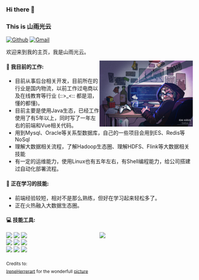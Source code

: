 ### Hi there 👋 
### This is 山雨光云

[![Github](https://img.shields.io/badge/-Github-000?style=flat&logo=Github&logoColor=white)](https://github.com/shanyuguangyun)
[![Gmail](https://img.shields.io/badge/-Gmail-c14438?style=flat&logo=Gmail&logoColor=white)](mailto:jiuhuarfengwen@gmail.com)

欢迎来到我的主页，我是山雨光云。

<img align="right" alt="img" src="https://github.com/FernandoRoldan93/FernandoRoldan93/blob/master/cover_image.jpg" width="50%" height="auto" />


#### 🌱 我目前的工作: 
- 目前从事后台相关开发，目前所在的行业是国内物流，以前工作过电商以及在线教育等行业 (::>_<:: 都是泪，懂的都懂)。 
- 目前主要是使用Java生态，已经工作使用了有5年以上，同时写了一年左右的前端和Vue相关代码。
- 用到Mysql、Oracle等关系型数据库，自己的一些项目会用到ES、Redis等NoSql
- 理解大数据相关流程，了解Hadoop生态圈、理解HDFS、Flink等大数据相关技能
- 有一定的运维能力，使用Linux也有五年左右，有Shell编程能力，给公司搭建过自动化部署流程。

#### :muscle: 正在学习的技能:
- 前端经验较短，相对不是那么熟练，但好在学习起来轻松多了。
- 正在火热融入大数据生态圈。

#### :computer: 技能工具:
<p>
	<img width="50%" align="right" src="https://github-readme-stats.vercel.app/api?username=shanyuguangyun&show_icons=true&hide_border=true" />

<code><img width="10%" src="https://www.vectorlogo.zone/logos/java/java-ar21.svg"></code>
<code><img width="10%" src="https://www.vectorlogo.zone/logos/javascript/javascript-horizontal.svg"></code>
<code><img width="8%" src="https://www.vectorlogo.zone/logos/gnu_bash/gnu_bash-ar21.svg"></code>
<br />
<code><img width="10%" src="https://www.vectorlogo.zone/logos/elastic/elastic-ar21.svg"></code>
<code><img width="10%" src="https://www.vectorlogo.zone/logos/mysql/mysql-ar21.svg"></code>
<code><img width="10%" src="https://www.vectorlogo.zone/logos/mongodb/mongodb-ar21.svg"></code>
<br />
<code><img width="10%" src="https://www.vectorlogo.zone/logos/jetbrains/jetbrains-ar21.svg"></code>
<code><img width="10%" src="https://www.vectorlogo.zone/logos/apache_hadoop/apache_hadoop-ar21.svg"></code>
<code><img width="10%" src="https://www.vectorlogo.zone/logos/apache_flink/apache_flink-ar21.svg"></code>
</p>

<sub>Credits to: <br/>[IreneHerrerart](https://www.artstation.com/ireneherrera) for the wonderfull [picture](https://github.com/FernandoRoldan93/FernandoRoldan93/blob/master/cover_image.jpg)</sub>
